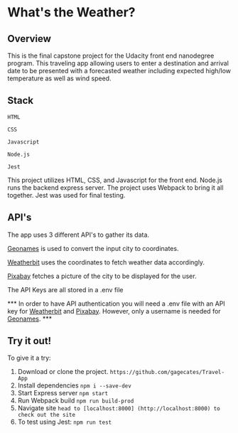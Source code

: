# What's the Weather?

## Overview
This is the final capstone project for  the Udacity front end nanodegree program. This traveling app allowing users to 
enter a destination and arrival date to be presented with a forecasted weather including expected high/low temperature as 
well as wind speed.

## Stack
`
    HTML
`

`
    CSS
`

`
    Javascript
`

`
    Node.js
`

`
    Jest
`

This project utilizes HTML, CSS, and Javascript for the front end. Node.js runs the backend express server. The project
uses Webpack to bring it all together. Jest was used for final testing.

## API's
The app uses 3 different API's to gather its data. 

[Geonames](http://www.geonames.org/export/web-services.html) is used to convert the input city to coordinates.

[Weatherbit](https://www.weatherbit.io/account/create) uses the coordinates to fetch weather data accordingly.

[Pixabay](https://pixabay.com/api/docs/) fetches a picture of the city to be displayed for the user.

The API Keys are all stored in a .env file

*** In order to have API authentication you will need a .env file with an API key for [Weatherbit](https://www.weatherbit.io/account/create)
and [Pixabay](https://pixabay.com/api/docs/). However, only a username is needed for [Geonames](http://www.geonames.org/export/web-services.html). ***

## Try it out!
To give it a try:

1. Download or clone the project.
`
    https://github.com/gagecates/Travel-App
`
2. Install dependencies
`
    npm i --save-dev
`
3. Start Express server
`
    npm start
`
4. Run Webpack build
`
    npm run build-prod
`
5. Navigate site
`
    head to [localhost:8000] (http://localhost:8000) to check out the site
`
6. To test using Jest:
`
    npm run test
`

